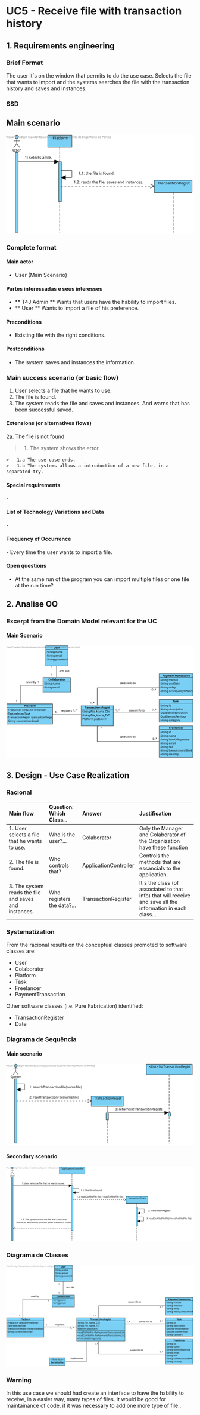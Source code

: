 # UC5 - Receive file with transaction history

## 1. Requirements engineering

### Brief Format

The user it´s on the window that permits to do the use case. Selects the file that wants to import and the systems searches the file with the transaction history and saves and instances.

### SSD

## Main scenario

![UC5_SSD1.svg](UC5_SSD1.svg)

### Complete format

#### Main actor

* User (Main Scenario)

#### Partes interessadas e seus interesses
* ** T4J Admin ** Wants that users have the hability to import files.
* ** User ** Wants to import a file of his preference. 


#### Preconditions
* Existing file with the right conditions. 

#### Postconditions
* The system saves and instances the information.

### Main success scenario (or basic flow)

1. User selects a file that he wants to use.
2. The file is found.
3. The system reads the file and saves and instances. And warns that has been successful saved.

#### Extensions (or alternatives flows)

2a. The file is not found
>	1. The system shows the error
>
	>	1.a The use case ends.	
	>	1.b The systems allows a introduction of a new file, in a separated try.

#### Special requirements
\-

#### List of Technology Variations and Data
\-

#### Frequency of Occurrence
\- Every time the user wants to import a file.

#### Open questions

* At the same run of the program you can import multiple files or one file at the run time?

## 2. Analise OO

###  Excerpt from the Domain Model relevant for the UC

#### Main Scenario

![UC5_MD1.svg](UC5_MD1.svg)

## 3. Design - Use Case Realization

### Racional

| Main flow | Question: Which Class... | Answer  | Justification |
|:--------------  |:---------------------- |:----------|:---------------------------- |
|1. User selects a file that he wants to use. | Who is the user?... | Colaborator | Only the Manager and Colaborator of the Organization have these function | 
| 2. The file is found. | Who controls that? | ApplicationController | Controls the methods that are essancials to the application. |
| 3. The system reads the file and saves and instances. | Who registers the data?... | TransactionRegister | It´s the class (of associated to that info) that will receive and save all the information in each class... |

### Systematization ##

From the racional results on the conceptual classes  promoted to software classes are:

* User
* Colaborator
* Platform
* Task
* Freelancer 
* PaymentTransaction

Other software classes (i.e. Pure Fabrication) identified:  

 * TransactionRegister 
 * Date

###	Diagrama de Sequência

#### Main scenario

![UC5_SD.svg](UC5_SD.svg)

#### Secondary scenario

![UC5_SD1.svg](UC5_SD1.svg)

###	Diagrama de Classes

![UC5_CD.svg](UC5_CD.svg)

### Warning

In this use case we should had create an interface to have the hability to receive, in a easier way, many types of files. It would be good for maintainance of code, if it was necessary to add one more type of file..
















